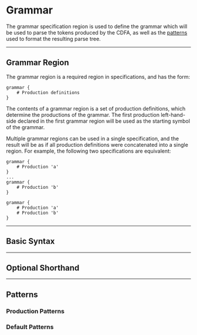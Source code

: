 # Grammar

The grammar specification region is used to define the grammar which will be used to parse the tokens produced by the
CDFA, as well as the [patterns](pattern.md) used to format the resulting parse tree.

---

## Grammar Region

The grammar region is a required region in specifications, and has the form:
```text
grammar {
    # Production definitions
}
```
The contents of a grammar region is a set of production definitions, which determine the productions of the grammar.
The first production left-hand-side declared in the first grammar region will be used as the starting symbol of the
grammar.

Multiple grammar regions can be used in a single specification, and the result will be as if all production definitions
were concatenated into a single region.
For example, the following two specifications are equivalent:
```text
grammar {
    # Production 'a'
}
...
grammar {
    # Production 'b'
}
```
```text
grammar {
    # Production 'a'
    # Production 'b'
}
```

---

## Basic Syntax

---

## Optional Shorthand

---

## Patterns

### Production Patterns

### Default Patterns
